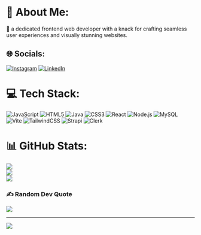 # 💫 About Me:
🔭 a dedicated frontend web developer with a knack for crafting seamless user experiences and visually stunning websites.


## 🌐 Socials:
[![Instagram](https://img.shields.io/badge/Instagram-%23E4405F.svg?logo=Instagram&logoColor=white)](https://instagram.com/https://www.instagram.com/rinorxn/) [![LinkedIn](https://img.shields.io/badge/LinkedIn-%230077B5.svg?logo=linkedin&logoColor=white)](https://linkedin.com/in/https://www.linkedin.com/in/rinor-krasniqi-6a7a442b9/) 

# 💻 Tech Stack:
![JavaScript](https://img.shields.io/badge/javascript-%23323330.svg?style=for-the-badge&logo=javascript&logoColor=%23F7DF1E)
![HTML5](https://img.shields.io/badge/html5-%23E34F26.svg?style=for-the-badge&logo=html5&logoColor=white)
![Java](https://img.shields.io/badge/java-%23ED8B00.svg?style=for-the-badge&logo=openjdk&logoColor=white)
![CSS3](https://img.shields.io/badge/css3-%231572B6.svg?style=for-the-badge&logo=css3&logoColor=white)
![React](https://img.shields.io/badge/react-%2320232a.svg?style=for-the-badge&logo=react&logoColor=%2361DAFB)
![Node.js](https://img.shields.io/badge/node.js-339933.svg?style=for-the-badge&logo=nodedotjs&logoColor=white)
![MySQL](https://img.shields.io/badge/mysql-4479A1.svg?style=for-the-badge&logo=mysql&logoColor=white)
![Vite](https://img.shields.io/badge/vite-646CFF.svg?style=for-the-badge&logo=vite&logoColor=white)
![TailwindCSS](https://img.shields.io/badge/tailwindcss-06B6D4.svg?style=for-the-badge&logo=tailwindcss&logoColor=white)
![Strapi](https://img.shields.io/badge/strapi-2E2E2E.svg?style=for-the-badge&logo=strapi&logoColor=white)
![Clerk](https://img.shields.io/badge/clerk-F44A45.svg?style=for-the-badge&logo=clerk&logoColor=white)
# 📊 GitHub Stats:
![](https://github-readme-stats.vercel.app/api?username=Dopex7&theme=shadow_blue&hide_border=false&include_all_commits=true&count_private=true)<br/>
![](https://github-readme-streak-stats.herokuapp.com/?user=Dopex7&theme=shadow_blue&hide_border=false)<br/>
![](https://github-readme-stats.vercel.app/api/top-langs/?username=Dopex7&theme=shadow_blue&hide_border=false&include_all_commits=true&count_private=true&layout=compact)

### ✍️ Random Dev Quote
![](https://quotes-github-readme.vercel.app/api?type=horizontal&theme=dark)

---
[![](https://visitcount.itsvg.in/api?id=Dopex7&icon=0&color=0)](https://visitcount.itsvg.in)

<!-- Proudly created with GPRM ( https://gprm.itsvg.in ) -->
